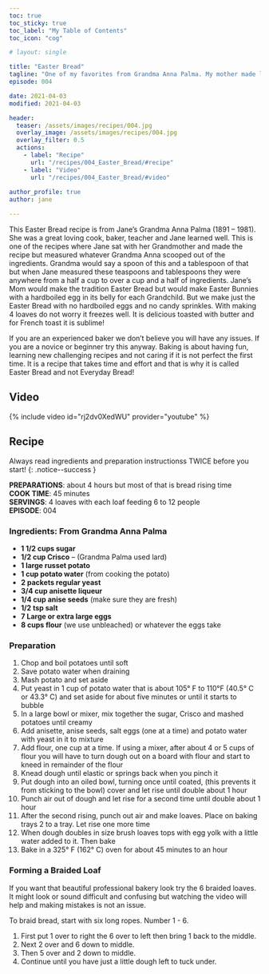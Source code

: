 ```yaml
---
toc: true
toc_sticky: true
toc_label: "My Table of Contents"
toc_icon: "cog"

# layout: single

title: "Easter Bread"
tagline: "One of my favorites from Grandma Anna Palma. My mother made loaves every year for my children."
episode: 004

date: 2021-04-03
modified: 2021-04-03

header:
  teaser: /assets/images/recipes/004.jpg
  overlay_image: /assets/images/recipes/004.jpg
  overlay_filter: 0.5
  actions:
    - label: "Recipe"
      url: "/recipes/004_Easter_Bread/#recipe"
    - label: "Video"
      url: "/recipes/004_Easter_Bread/#video"
 
author_profile: true
author: jane

---
```


This Easter Bread recipe is from Jane’s Grandma Anna Palma (1891 – 1981). She was a great loving cook, baker, teacher and Jane learned well. This is one of the recipes where Jane sat with her Grandmother and made the recipe but measured whatever Grandma Anna scooped out of the ingredients. Grandma would say a spoon of this and a tablespoon of that but when Jane measured these teaspoons and tablespoons they were anywhere from a half a cup to over a cup and a half of ingredients. Jane’s Mom would make the tradition Easter Bread but would make Easter Bunnies with a hardboiled egg in its belly for each Grandchild. But we make just the Easter Bread with no hardboiled eggs and no candy sprinkles. With making 4 loaves do not worry it freezes well. It is delicious toasted with butter and for French toast it is sublime!

If you are an experienced baker we don’t believe you will have any issues. If you are a novice or beginner try this anyway. Baking is about having fun, learning new challenging recipes and not caring if it is not perfect the first time. It is a recipe that takes time and effort and that is why it is called Easter Bread and not Everyday Bread!


## Video

{% include video id="rj2dv0XedWU" provider="youtube" %}

## Recipe

Always read ingredients and preparation instructionss TWICE before you start!
{: .notice--success }

**PREPARATIONS**: about 4 hours but most of that is bread rising time<br>
**COOK TIME**: 45 minutes<br>
**SERVINGS**: 4 loaves with each loaf feeding 6 to 12 people<br>
**EPISODE**: 004


### Ingredients: From Grandma Anna Palma

* **1 1/2 cups sugar**
* **1/2 cup Crisco** – (Grandma Palma used lard)
* **1 large russet potato**
* **1 cup potato water** (from cooking the potato)
* **2 packets regular yeast**
* **3/4 cup anisette liqueur**
* **1/4 cup anise seeds** (make sure they are fresh)
* **1/2 tsp salt**
* **7 Large or extra large eggs**
* **8 cups flour** (we use unbleached) or whatever the eggs take


### Preparation

1. Chop and boil potatoes until soft
2. Save potato water when draining
3. Mash potato and set aside
4. Put yeast in 1 cup of potato water that is about 105&deg; F to 110&deg;F (40.5&deg; C or 43.3&deg; C) and set aside for about five minutes or until it starts to bubble
5. In a large bowl or mixer, mix together the sugar, Crisco and mashed potatoes until creamy
6. Add anisette, anise seeds, salt eggs (one at a time) and potato water with yeast in it to mixture
7. Add flour, one cup at a time. If using a mixer, after about 4 or 5 cups of flour you will have to turn dough out on a board with flour and start to kneed in remainder of the flour
8. Knead dough until elastic or springs back when you pinch it
9. Put dough into an oiled bowl, turning once until coated, (this prevents it from sticking to the bowl) cover and let rise until double about 1 hour
10. Punch air out of dough and let rise for a second time until double about 1 hour
11. After the second rising, punch out air and make loaves. Place on baking trays 2 to a tray. Let rise one more time
12. When dough doubles in size brush loaves tops with egg yolk with a little water added to it. Then bake
13. Bake in a 325&deg; F (162&deg; C)  oven for about 45 minutes to an hour

### Forming a Braided Loaf

If you want that beautiful professional bakery look try the 6 braided loaves. It might look or sound difficult and confusing but watching the video will help and making mistakes is not an issue.

To braid bread, start with six long ropes. Number 1 - 6.

1. First put 1 over to right the 6 over to left then bring 1 back to the middle.
2. Next 2 over and 6 down to middle.
3. Then 5 over and 2 down to middle.
4. Continue until you have just a little dough left to tuck under.
